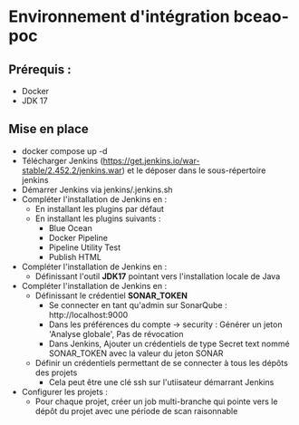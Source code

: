 # Environnement d'intégration bceao-poc

## Prérequis :
- Docker
- JDK 17

## Mise en place 
- docker compose up -d
- Télécharger Jenkins (https://get.jenkins.io/war-stable/2.452.2/jenkins.war) et le déposer dans le sous-répertoire jenkins
- Démarrer Jenkins via jenkins/.jenkins.sh
- Compléter l'installation de Jenkins en :
  - En installant les plugins par défaut
  - En installant les plugins suivants :
    - Blue Ocean
    - Docker Pipeline
    - Pipeline Utility Test
    - Publish HTML
- Compléter l'installation de Jenkins en :
  - Définissant l'outil **JDK17** pointant vers l'installation locale de Java
- Compléter l'installation de Jenkins en :
  - Définissant le crédentiel **SONAR_TOKEN**
    - Se connecter en tant qu'admin sur SonarQube : http://localhost:9000
    - Dans les préférences du compte -> security : Générer un jeton 'Analyse globale', Pas de révocation
    - Dans Jenkins, Ajouter un crédentiels de type Secret text nommé SONAR_TOKEN avec la valeur du jeton SONAR
  - Définir un crédentiels permettant de se connecter à tous les dépôts des projets
    - Cela peut être une clé ssh sur l'utiisateur démarrant Jenkins
- Configurer les projets :
  - Pour chaque projet, créer un job multi-branche qui pointe vers le dépôt du projet avec une période de scan raisonnable
